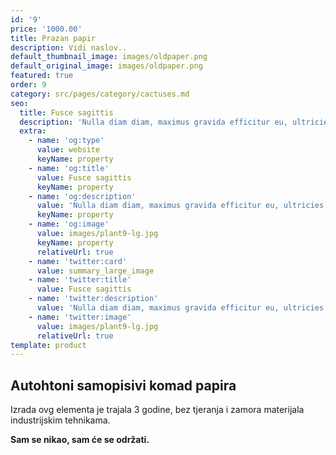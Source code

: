 ```yaml
---
id: '9'
price: '1000.00'
title: Prazan papir
description: Vidi naslov..
default_thumbnail_image: images/oldpaper.png
default_original_image: images/oldpaper.png
featured: true
order: 9
category: src/pages/category/cactuses.md
seo:
  title: Fusce sagittis
  description: 'Nulla diam diam, maximus gravida efficitur eu, ultricies quis orci'
  extra:
    - name: 'og:type'
      value: website
      keyName: property
    - name: 'og:title'
      value: Fusce sagittis
      keyName: property
    - name: 'og:description'
      value: 'Nulla diam diam, maximus gravida efficitur eu, ultricies quis orci'
      keyName: property
    - name: 'og:image'
      value: images/plant9-lg.jpg
      keyName: property
      relativeUrl: true
    - name: 'twitter:card'
      value: summary_large_image
    - name: 'twitter:title'
      value: Fusce sagittis
    - name: 'twitter:description'
      value: 'Nulla diam diam, maximus gravida efficitur eu, ultricies quis orci'
    - name: 'twitter:image'
      value: images/plant9-lg.jpg
      relativeUrl: true
template: product
---
```

## Autohtoni samopisivi komad papira

Izrada ovg elementa je trajala 3 godine, bez tjeranja i zamora materijala industrijskim tehnikama.

**Sam se nikao, sam će se održati.**
